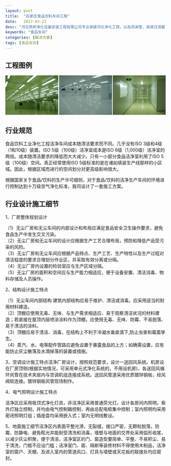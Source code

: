 ```yaml
---
layout: post
title:  "石家庄食品饮料车间工程"
date:   2017-03-23
desc: "河北筑邦净化设备安装工程有限公司专业承接河北净化工程，以及风淋室，高效过滤器，空气净化器，空气净化机，净化工作台，臭氧杀菌机，高浓度臭氧水一体机，臭氧发生器，室内空气净化设备等空气净化设备和空间杀菌设备的设计与制造，施工，安装，调试等服务。"
keywords: "食品车间"
categories: [解决方案]
tags: [食品车间]
---
```


## 工程图例

![](/static/img/2017/03/2302.jpg)

## 行业规范

食品饮料工业净化工程洁净车间成本随清洁要求而不同。几乎没有ISO 3级和4级（1和10级）装置。ISO 5级（100级）洁净室成本是ISO 6级（1,000级）洁净室的两倍。成本随清洁要求的降低而大大减少。只有一小部分食品洁净室利用了ISO 5级（100级）空间。真正经常使用ISO 5级标准的是在诸如填装生产线那样的小区域。因此，根据区域而进行的空间划分对更高级影响很大。

根据国家关于食品/饮料的生产许可细则，对于食品/饮料的洁净生产车间的环境进行控制达到十万级空气净化标准，我司设计了一套施工方案。

## 行业设计施工细节

1、厂房整体规划设计

（1）无尘厂房和无尘车间的内部设计和布局应满足食品安全卫生操作要求，避免食品生产中发生交叉污染。  
（2）无尘厂房和无尘车间的设计应根据生产工艺合理布局，预防和降低产品受污染的风险。  
（3）无尘厂房和无尘车间应根据产品特点、生产工艺、生产特性以及生产过程对清洁程度的要求合理划分作业区，并采取有效分离或分隔。  
（4）无尘厂房内设置的检验室应与生产区域分隔。  
（5）无尘厂房的面积和空间应与生产能力相适应，便于设备安置、清洁消毒、物料存储及人员操作。

2、结构设计施工特点

（1）无尘车间内部结构 建筑内部结构应易于维护、清洁或消毒。应采用适当的耐用材料建造。  
（2）顶棚应使用无毒、无味、与生产需求相适应、易于观察清洁状况的材料建造；若直接在屋顶内层喷涂涂料作为顶棚，应使用无毒、无味、防霉、不易脱落、易于清洁的涂料。  
（3）顶棚应易于清洁、消毒，在结构上不利于冷凝水垂直滴下,防止虫害和霉菌孳生。  
（4）蒸汽、水、电等配件管路应避免设置于暴露食品的上方；如确需设置，应有能防止灰尘散落及水滴掉落的装置或措施。

3、空调设计施工特点洁净厂房设计，按照规范要求，设计一送回风系统。机房设在厂房顶侧(根据实地情况，可采用单元式净化系统的，不用设机房)，各送回风循环风管在技术夹层内与空调机组连接成系统。送回风管道采用优质镀锌钢板，经风阀软连接。镀锌钢板风管现场制作。

4、电气照明设计施工特点

洁净区应采用吸顶式净化灯具，非洁净区采用普通荧光灯。设计各房间内照明，紫外灯独立控制，并均由电气控制箱控制，再由总配电柜集中控制；室内照明均采用密闭照明灯组；插座盘均采用嵌入式；室内无明线敷设。

5、地面施工细节洁净区内表面平整光滑，无裂缝，接口严密，无颗粒脱落，防霉、防静电、避免眩光并能耐受清洗和消毒，墙壁与地面的交界处采用弧形收尾，以减少灰尘积聚，便于清洁，洁净室区的门、窗造型要简单、平整、不易积尘、易于清洗，门框不应设门槛；洁净室门、窗、隔断等装修材料不得使用木制品，洁净室的窗户、天棚、及进入室内的管道风口、灯具与墙壁或天花板的联接处均应密封。
